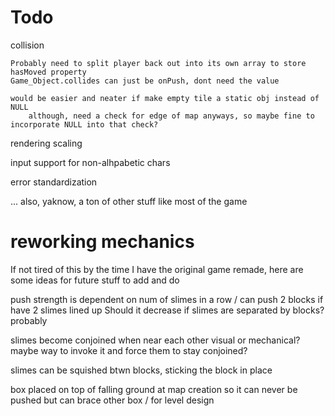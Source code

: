 
# Todo


collision

	Probably need to split player back out into its own array to store hasMoved property
	Game_Object.collides can just be onPush, dont need the value

	would be easier and neater if make empty tile a static obj instead of NULL
		although, need a check for edge of map anyways, so maybe fine to incorporate NULL into that check?

rendering scaling

input support for non-alhpabetic chars

error standardization

... also, yaknow, a ton of other stuff like most of the game 



# reworking mechanics

If not tired of this by the time I have the original game remade, here are some ideas for future stuff to add and do

push strength is dependent on num of slimes in a row / can push 2 blocks if have 2 slimes lined up
	Should it decrease if slimes are separated by blocks? probably

slimes become conjoined when near each other
	visual or mechanical?
	maybe way to invoke it and force them to stay conjoined?

slimes can be squished btwn blocks, sticking the block in place

box placed on top of falling ground at map creation so it can never be pushed but can brace other box / for level design
